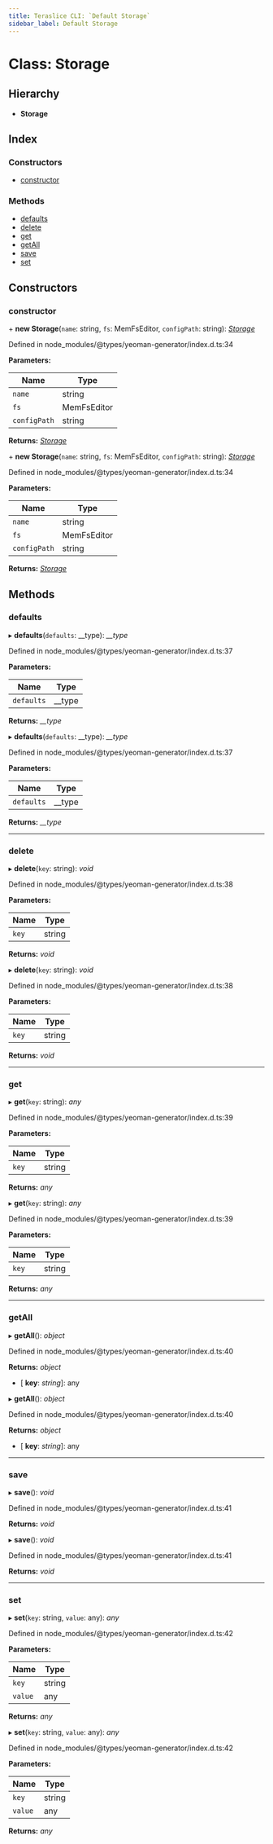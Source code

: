 ```yaml
---
title: Teraslice CLI: `Default Storage`
sidebar_label: Default Storage
---
```


# Class: Storage

## Hierarchy

* **Storage**

## Index

### Constructors

* [constructor](default.storage.md#constructor)

### Methods

* [defaults](default.storage.md#defaults)
* [delete](default.storage.md#delete)
* [get](default.storage.md#get)
* [getAll](default.storage.md#getall)
* [save](default.storage.md#save)
* [set](default.storage.md#set)

## Constructors

###  constructor

\+ **new Storage**(`name`: string, `fs`: MemFsEditor, `configPath`: string): *[Storage](default.storage.md)*

Defined in node_modules/@types/yeoman-generator/index.d.ts:34

**Parameters:**

Name | Type |
------ | ------ |
`name` | string |
`fs` | MemFsEditor |
`configPath` | string |

**Returns:** *[Storage](default.storage.md)*

\+ **new Storage**(`name`: string, `fs`: MemFsEditor, `configPath`: string): *[Storage](default.storage.md)*

Defined in node_modules/@types/yeoman-generator/index.d.ts:34

**Parameters:**

Name | Type |
------ | ------ |
`name` | string |
`fs` | MemFsEditor |
`configPath` | string |

**Returns:** *[Storage](default.storage.md)*

## Methods

###  defaults

▸ **defaults**(`defaults`: __type): *__type*

Defined in node_modules/@types/yeoman-generator/index.d.ts:37

**Parameters:**

Name | Type |
------ | ------ |
`defaults` | __type |

**Returns:** *__type*

▸ **defaults**(`defaults`: __type): *__type*

Defined in node_modules/@types/yeoman-generator/index.d.ts:37

**Parameters:**

Name | Type |
------ | ------ |
`defaults` | __type |

**Returns:** *__type*

___

###  delete

▸ **delete**(`key`: string): *void*

Defined in node_modules/@types/yeoman-generator/index.d.ts:38

**Parameters:**

Name | Type |
------ | ------ |
`key` | string |

**Returns:** *void*

▸ **delete**(`key`: string): *void*

Defined in node_modules/@types/yeoman-generator/index.d.ts:38

**Parameters:**

Name | Type |
------ | ------ |
`key` | string |

**Returns:** *void*

___

###  get

▸ **get**(`key`: string): *any*

Defined in node_modules/@types/yeoman-generator/index.d.ts:39

**Parameters:**

Name | Type |
------ | ------ |
`key` | string |

**Returns:** *any*

▸ **get**(`key`: string): *any*

Defined in node_modules/@types/yeoman-generator/index.d.ts:39

**Parameters:**

Name | Type |
------ | ------ |
`key` | string |

**Returns:** *any*

___

###  getAll

▸ **getAll**(): *object*

Defined in node_modules/@types/yeoman-generator/index.d.ts:40

**Returns:** *object*

* \[ **key**: *string*\]: any

▸ **getAll**(): *object*

Defined in node_modules/@types/yeoman-generator/index.d.ts:40

**Returns:** *object*

* \[ **key**: *string*\]: any

___

###  save

▸ **save**(): *void*

Defined in node_modules/@types/yeoman-generator/index.d.ts:41

**Returns:** *void*

▸ **save**(): *void*

Defined in node_modules/@types/yeoman-generator/index.d.ts:41

**Returns:** *void*

___

###  set

▸ **set**(`key`: string, `value`: any): *any*

Defined in node_modules/@types/yeoman-generator/index.d.ts:42

**Parameters:**

Name | Type |
------ | ------ |
`key` | string |
`value` | any |

**Returns:** *any*

▸ **set**(`key`: string, `value`: any): *any*

Defined in node_modules/@types/yeoman-generator/index.d.ts:42

**Parameters:**

Name | Type |
------ | ------ |
`key` | string |
`value` | any |

**Returns:** *any*
